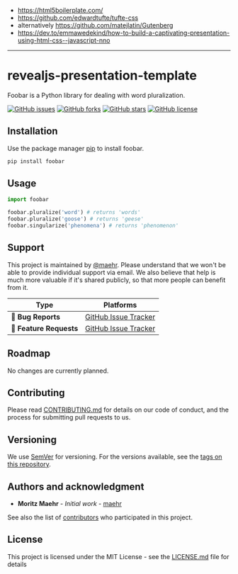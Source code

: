 * https://html5boilerplate.com/
* https://github.com/edwardtufte/tufte-css
* alternatively https://github.com/matejlatin/Gutenberg
* https://dev.to/emmawedekind/how-to-build-a-captivating-presentation-using-html-css--javascript-nno
---

# revealjs-presentation-template

Foobar is a Python library for dealing with word pluralization.

[![GitHub issues](https://img.shields.io/github/issues/maehr/revealjs-presentation-template.svg)](https://github.com/maehr/revealjs-presentation-template/issues)
[![GitHub forks](https://img.shields.io/github/forks/maehr/revealjs-presentation-template.svg)](https://github.com/maehr/revealjs-presentation-template/network)
[![GitHub stars](https://img.shields.io/github/stars/maehr/revealjs-presentation-template.svg)](https://github.com/maehr/revealjs-presentation-template/stargazers)
[![GitHub license](https://img.shields.io/github/license/maehr/revealjs-presentation-template.svg)](https://github.com/maehr/revealjs-presentation-template/blob/master/LICENSE.md)

## Installation

Use the package manager [pip](https://pip.pypa.io/en/stable/) to install foobar.

```bash
pip install foobar
```

## Usage

```python
import foobar

foobar.pluralize('word') # returns 'words'
foobar.pluralize('goose') # returns 'geese'
foobar.singularize('phenomena') # returns 'phenomenon'
```

## Support

This project is maintained by [@maehr](https://github.com/maehr). Please understand that we won't be able to provide individual support via email. We also believe that help is much more valuable if it's shared publicly, so that more people can benefit from it.

| Type                   | Platforms                                                    |
| ---------------------- | ------------------------------------------------------------ |
| 🚨 **Bug Reports**      | [GitHub Issue Tracker](https://github.com/maehr/revealjs-presentation-template/issues) |
| 🎁 **Feature Requests** | [GitHub Issue Tracker](https://github.com/maehr/revealjs-presentation-template/issues) |

## Roadmap

No changes are currently planned.

## Contributing

Please read [CONTRIBUTING.md](CONTRIBUTING.md) for details on our code of conduct, and the process for submitting pull requests to us.

## Versioning

We use [SemVer](http://semver.org/) for versioning. For the versions available, see the [tags on this repository](https://github.com/maehr/revealjs-presentation-template/tags).

## Authors and acknowledgment

- **Moritz Maehr** - _Initial work_ - [maehr](https://github.com/maehr)

See also the list of [contributors](https://github.com/maehr/revealjs-presentation-template/graphs/contributors) who participated in this project.

## License

This project is licensed under the MIT License - see the [LICENSE.md](LICENSE.md) file for details
